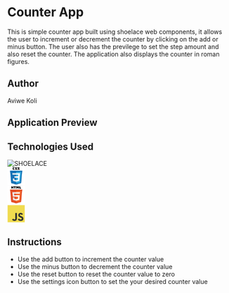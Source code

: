 
# Counter App

This is simple counter app built using shoelace web components, it allows the user to increment or decrement the counter by clicking on the add or minus button. The user also has the previlege to set the step amount and also reset the counter. The application also displays the counter in roman figures.

## Author
Aviwe Koli

## Application Preview


## Technologies Used
<img src="https://i.postimg.cc/pTV1z2VG/68111783.png" alt="SHOELACE" width="40" height="40"><br>
<img src="https://raw.githubusercontent.com/devicons/devicon/master/icons/css3/css3-original-wordmark.svg" alt="CSS" width="40" height="40"><br>
<img src="https://raw.githubusercontent.com/devicons/devicon/master/icons/html5/html5-original-wordmark.svg" alt="HTML" width="40" height="40"><br>
<img src="https://raw.githubusercontent.com/devicons/devicon/master/icons/javascript/javascript-original.svg" alt="JavaScript" width="40" height="40"><br>

## Instructions
- Use the add button to increment the counter value
- Use the minus button to decrement the counter value
- Use the reset button to reset the counter value to zero
- Use the settings icon button to set the your desired counter value 
